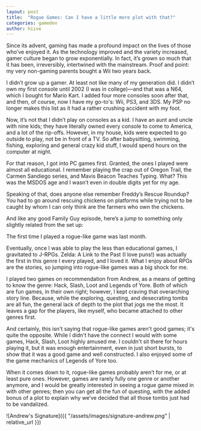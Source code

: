 ```yaml
---
layout: post
title:  "Rogue Games: Can I have a little more plot with that?"
categories: gamedev
author: hiive
---
```


Since its advent, gaming has made a profound impact on the lives of those who’ve enjoyed it.  As the technology improved and the variety increased, gamer culture began to grow exponentially. In fact, it’s grown so much that it has been, irreversibly, intertwined with the mainstream. Proof and point: my very non-gaming parents bought a Wii two years back.

I didn’t grow up a gamer.  At least not like many of my generation did.  I didn’t own my first console until 2002 (I was in college)—and that was a N64, which I bought for Mario Kart. I added four more consoles soon after that, and then, of course, now I have my go-to's: Wii, PS3, and 3DS. My PSP no longer makes this list as it had a rather crushing accident with my foot.

Now, it’s not that I didn’t play on consoles as a kid. I have an aunt and uncle with nine kids; they have literally owned every console to come to America, and a lot of the rip-offs. However, in my house, kids were expected to go outside to play, not be in front of a TV. So after babysitting, swimming, fishing, exploring and general crazy kid stuff, I would spend hours on the computer at night.

For that reason, I got into PC games first. Granted, the ones I played were almost all educational. I remember playing the crap out of Oregon Trail, the Carmen Sandiego series, and Mavis Beacon Teaches Typing. What? This was the MSDOS age and I wasn’t even in double digits yet for my age.

Speaking of that, does anyone else remember Freddy’s Rescue Roundup? You had to go around rescuing chickens on platforms while trying not to be caught by whom I can only think are the farmers who own the chickens.

And like any good Family Guy episode, here’s a jump to something only slightly related from the set up:

The first time I played a rogue-like game was last month.

Eventually, once I was able to play the less than educational games, I gravitated to J-RPGs. Zelda: A Link to the Past (I love puns!) was actually the first in this genre I every played, and I loved it. What I enjoy about RPGs are the stories, so jumping into rogue-like games was a big shock for me.

I played two games on recommendation from Andrew, as a means of getting to know the genre: Hack, Slash, Loot and Legends of Yore. Both of which are fun games, in their own right; however, I kept craving that overarching story line. Because, while the exploring, questing, and desecrating tombs are all fun, the general lack of depth to the plot that jogs me the most.  It leaves a gap for the players, like myself, who became attached to other genres first.

And certainly, this isn't saying that rogue-like games aren't good games; it's quite the opposite. While I didn't have the connect I would with some games, Hack, Slash, Loot highly amused me. I couldn't sit there for hours playing it, but it was enough entertainment, even in just short bursts, to show that it was a good game and well constructed. I also enjoyed some of the game mechanics of Legends of Yore too.

When it comes down to it, rogue-like games probably aren’t for me, or at least pure ones. However, games are rarely fully one genre or another anymore, and I would be greatly interested in seeing a rogue game mixed in with other genres; then you can get all the fun of questing, with the added bonus of a plot to explain why we’ve decided that all those tombs just had to be vandalized.

![Andrew's Signature]({{ "/assets/images/signature-andrew.png" | relative_url }})
